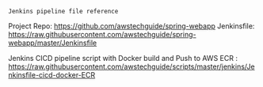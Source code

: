 `Jenkins pipeline file reference`

  Project Repo: https://github.com/awstechguide/spring-webapp
  Jenkinsfile: https://raw.githubusercontent.com/awstechguide/spring-webapp/master/Jenkinsfile

Jenkins CICD pipeline script with Docker build and Push to AWS ECR : https://raw.githubusercontent.com/awstechguide/scripts/master/jenkins/Jenkinsfile-cicd-docker-ECR
